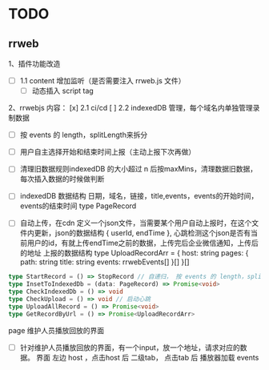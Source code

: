 # TODO

## rrweb

1、插件功能改造

- [ ] 1.1 content 增加监听（是否需要注入 rrweb.js 文件）
  - [ ] 动态插入 script tag

2、rrwebjs 内容：
[x] 2.1 ci/cd
[ ] 2.2 indexedDB 管理，每个域名内单独管理录制数据

- [ ] 按 events 的 length，splitLength来拆分
- [ ] 用户自主选择开始和结束时间上报（主动上报下次再做）
- [ ] 清理旧数据规则indexedDB 的大小超过 n 后按maxMins，清理数据旧数据，每次插入数据的时候做判断
- [ ] indexedDB 数据结构 日期，域名，链接，title,events，events的开始时间， events的结束时间 type PageRecord

- [ ] 自动上传，在cdn 定义一个json文件，当需要某个用户自动上报时，在这个文件内更新，json的数据结构 { userId, endTime }, 心跳检测这个json是否有当前用户的id，有就上传endTime之前的数据，上传完后企业微信通知，上传后的地址
      上报的数据结构
      type UploadRecordArr = {
      host: string
      pages: {
      path: string
      title: string
      events: rrwebEvents[]
      }[]
      }[]

```ts
type StartRecord = () => StopRecord // 自递归， 按 events 的 length，splitLength来拆分
type InsetToIndexedDb = (data: PageRecord) => Promise<void>
type CheckIndexedDb = () => void
type CheckUpload = () => void // 启动心跳
type UploadAllRecord = () => Promise<void>
type GetRecordByUrl = () => Promise<UploadRecordArr>
```

page 维护人员播放回放的界面

- [ ] 针对维护人员播放回放的界面，有一个input，放一个地址，请求对应的数据。
      界面 左边 host ，点击host 后 二级tab， 点击tab 后 播放器加载 events
